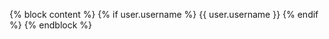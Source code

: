 {% block content %}
    {% if user.username %}
        {{ user.username }}
    {% endif %}
{% endblock %}